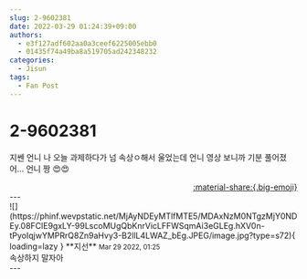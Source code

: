 ```yaml
---
slug: 2-9602381
date: 2022-03-29 01:24:39+09:00
authors:
  - e3f127adf602aa0a3ceef6225005ebb0
  - 01435f74a49ba8a519705ad242348232
categories:
  - Jisun
tags:
  - Fan Post
---
```


# 2-9602381

<div class="post-container" markdown="1">
<div class="content-container md-sidebar__scrollwrap" markdown="1">

지쎈 언니 나 오늘 과제하다가 넘 속상ㅇ해서 울었는데 언니 영상 보니까 기분 풀어졌어... 언니 짱 😍😍

</div>
</div>

<div style="text-align: right;" markdown="1">
<a href="https://weverse.io/fromis9/fanpost/2-9602381" style="text-align: right;">:material-share:{.big-emoji}</a>
</div>
---

<div class="comments-container md-sidebar__scrollwrap" markdown="1">
<div class="comment" markdown="1">
<div class='id-container' markdown="1">
![](https://phinf.wevpstatic.net/MjAyNDEyMTlfMTE5/MDAxNzM0NTgzMjY0NDEy.08FClE9gxLY-99LscoMUgQbKnrVicLFFWSqmAi3eGLEg.hXV0n-tPyoIqjwYMPRrQ8Zn9aHvy3-B2llL4LWAZ_bEg.JPEG/image.jpg?type=s72){ loading=lazy }
**<span class="artist">지선</span>** <small>Mar 29 2022, 01:25</small><br>
</div>
<div class='comment-body' markdown="1">
속상하지 말자아
</div>
</div>
</div>
---
